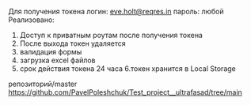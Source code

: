 Для получения токена логин: eve.holt@reqres.in пароль: любой
Реализовано:
1. Доступ к приватным роутам после получения токена
2. После выхода токен удаляется
3. валидация формы
4. загрузка excel файлов
5. срок действия токена 24 часа
6.токен хранится в Local Storage

репозиторий/master https://github.com/PavelPoleshchuk/Test_project__ultrafasad/tree/main